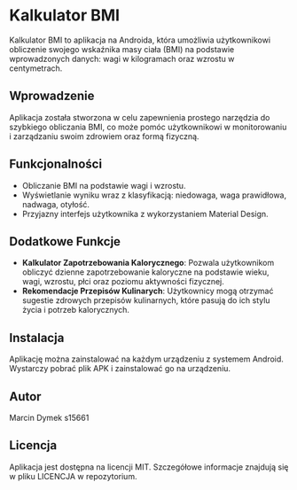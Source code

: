 # Kalkulator BMI

Kalkulator BMI to aplikacja na Androida, która umożliwia użytkownikowi obliczenie swojego wskaźnika masy ciała (BMI) na podstawie wprowadzonych danych: wagi w kilogramach oraz wzrostu w centymetrach.

## Wprowadzenie

Aplikacja została stworzona w celu zapewnienia prostego narzędzia do szybkiego obliczania BMI, co może pomóc użytkownikowi w monitorowaniu i zarządzaniu swoim zdrowiem oraz formą fizyczną.

## Funkcjonalności

- Obliczanie BMI na podstawie wagi i wzrostu.
- Wyświetlanie wyniku wraz z klasyfikacją: niedowaga, waga prawidłowa, nadwaga, otyłość.
- Przyjazny interfejs użytkownika z wykorzystaniem Material Design.

## Dodatkowe Funkcje

- **Kalkulator Zapotrzebowania Kalorycznego**: Pozwala użytkownikom obliczyć dzienne zapotrzebowanie kaloryczne na podstawie wieku, wagi, wzrostu, płci oraz poziomu aktywności fizycznej.
- **Rekomendacje Przepisów Kulinarych**: Użytkownicy mogą otrzymać sugestie zdrowych przepisów kulinarnych, które pasują do ich stylu życia i potrzeb kalorycznych.

## Instalacja

Aplikację można zainstalować na każdym urządzeniu z systemem Android. Wystarczy pobrać plik APK i zainstalować go na urządzeniu.

## Autor

Marcin Dymek s15661

## Licencja

Aplikacja jest dostępna na licencji MIT. Szczegółowe informacje znajdują się w pliku LICENCJA w repozytorium.
